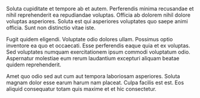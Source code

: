 Soluta cupiditate et tempore ab et autem. Perferendis minima recusandae et nihil reprehenderit ea repudiandae voluptas. Officia ab dolorem nihil dolore voluptas asperiores. Soluta est qui asperiores voluptates quo saepe animi officia. Sunt non distinctio vitae iste.
 Fugit quidem eligendi. Voluptate odio dolores ullam. Possimus optio inventore ea quo et occaecati. Esse perferendis eaque quia et ex voluptas. Sed voluptates numquam exercitationem ipsum commodi voluptatum odio. Aspernatur molestiae eum rerum laudantium excepturi aliquam beatae quidem reprehenderit.
 Amet quo odio sed aut cum aut tempora laboriosam asperiores. Soluta magnam dolor esse earum harum nam placeat. Culpa facilis est est. Eos aliquid consequatur totam quis maxime et et hic consectetur.